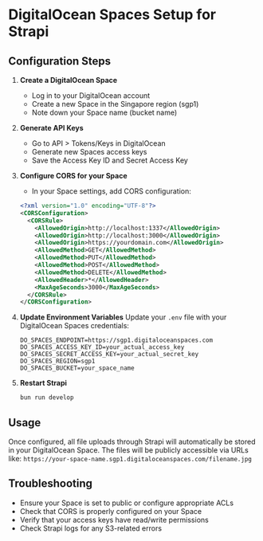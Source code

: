 # DigitalOcean Spaces Setup for Strapi

## Configuration Steps

1. **Create a DigitalOcean Space**
   - Log in to your DigitalOcean account
   - Create a new Space in the Singapore region (sgp1)
   - Note down your Space name (bucket name)

2. **Generate API Keys**
   - Go to API > Tokens/Keys in DigitalOcean
   - Generate new Spaces access keys
   - Save the Access Key ID and Secret Access Key

3. **Configure CORS for your Space**
   - In your Space settings, add CORS configuration:
   ```xml
   <?xml version="1.0" encoding="UTF-8"?>
   <CORSConfiguration>
     <CORSRule>
       <AllowedOrigin>http://localhost:1337</AllowedOrigin>
       <AllowedOrigin>http://localhost:3000</AllowedOrigin>
       <AllowedOrigin>https://yourdomain.com</AllowedOrigin>
       <AllowedMethod>GET</AllowedMethod>
       <AllowedMethod>PUT</AllowedMethod>
       <AllowedMethod>POST</AllowedMethod>
       <AllowedMethod>DELETE</AllowedMethod>
       <AllowedHeader>*</AllowedHeader>
       <MaxAgeSeconds>3000</MaxAgeSeconds>
     </CORSRule>
   </CORSConfiguration>
   ```

4. **Update Environment Variables**
   Update your `.env` file with your DigitalOcean Spaces credentials:
   ```
   DO_SPACES_ENDPOINT=https://sgp1.digitaloceanspaces.com
   DO_SPACES_ACCESS_KEY_ID=your_actual_access_key
   DO_SPACES_SECRET_ACCESS_KEY=your_actual_secret_key
   DO_SPACES_REGION=sgp1
   DO_SPACES_BUCKET=your_space_name
   ```

5. **Restart Strapi**
   ```bash
   bun run develop
   ```

## Usage

Once configured, all file uploads through Strapi will automatically be stored in your DigitalOcean Space. The files will be publicly accessible via URLs like:
`https://your-space-name.sgp1.digitaloceanspaces.com/filename.jpg`

## Troubleshooting

- Ensure your Space is set to public or configure appropriate ACLs
- Check that CORS is properly configured on your Space
- Verify that your access keys have read/write permissions
- Check Strapi logs for any S3-related errors